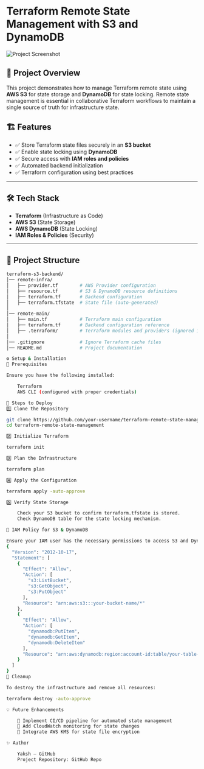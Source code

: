 # Terraform Remote State Management with S3 and DynamoDB

![Project Screenshot](path-to-your-screenshot.png)

## 📌 Project Overview

This project demonstrates how to manage Terraform remote state using **AWS S3** for state storage and **DynamoDB** for state locking. Remote state management is essential in collaborative Terraform workflows to maintain a single source of truth for infrastructure state.

## 🏗️ Features

- ✅ Store Terraform state files securely in an **S3 bucket**
- ✅ Enable state locking using **DynamoDB**
- ✅ Secure access with **IAM roles and policies**
- ✅ Automated backend initialization
- ✅ Terraform configuration using best practices

---

## 🛠️ Tech Stack

- **Terraform** (Infrastructure as Code)
- **AWS S3** (State Storage)
- **AWS DynamoDB** (State Locking)
- **IAM Roles & Policies** (Security)

---

## 📂 Project Structure

```sh
terraform-s3-backend/
│── remote-infra/
│   ├── provider.tf        # AWS Provider configuration
│   ├── resource.tf        # S3 & DynamoDB resource definitions
│   ├── terraform.tf       # Backend configuration
│   ├── terraform.tfstate  # State file (auto-generated)
│
│── remote-main/
│   ├── main.tf            # Terraform main configuration
│   ├── terraform.tf       # Backend configuration reference
│   ├── .terraform/        # Terraform modules and providers (ignored in Git)
│
│── .gitignore             # Ignore Terraform cache files
│── README.md              # Project documentation

⚙️ Setup & Installation
📌 Prerequisites

Ensure you have the following installed:

    Terraform
    AWS CLI (configured with proper credentials)

🚀 Steps to Deploy
1️⃣ Clone the Repository

git clone https://github.com/your-username/terraform-remote-state-management.git
cd terraform-remote-state-management

2️⃣ Initialize Terraform

terraform init

3️⃣ Plan the Infrastructure

terraform plan

4️⃣ Apply the Configuration

terraform apply -auto-approve

5️⃣ Verify State Storage

    Check your S3 bucket to confirm terraform.tfstate is stored.
    Check DynamoDB table for the state locking mechanism.

🔐 IAM Policy for S3 & DynamoDB

Ensure your IAM user has the necessary permissions to access S3 and DynamoDB:
{
  "Version": "2012-10-17",
  "Statement": [
    {
      "Effect": "Allow",
      "Action": [
        "s3:ListBucket",
        "s3:GetObject",
        "s3:PutObject"
      ],
      "Resource": "arn:aws:s3:::your-bucket-name/*"
    },
    {
      "Effect": "Allow",
      "Action": [
        "dynamodb:PutItem",
        "dynamodb:GetItem",
        "dynamodb:DeleteItem"
      ],
      "Resource": "arn:aws:dynamodb:region:account-id:table/your-table-name"
    }
  ]
}
🛑 Cleanup

To destroy the infrastructure and remove all resources:

terraform destroy -auto-approve

💡 Future Enhancements

    🔹 Implement CI/CD pipeline for automated state management
    🔹 Add CloudWatch monitoring for state changes
    🔹 Integrate AWS KMS for state file encryption

✨ Author

    Yaksh – GitHub
    Project Repository: GitHub Repo
